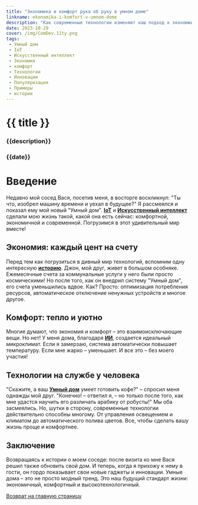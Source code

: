 ```yaml
---
title: "Экономика и комфорт рука об руку в умном доме"
linkname: ekonomika-i-komfort-v-umnom-dome
description: "Как современные технологии изменяют наш подход к экономии и уровню комфорта в доме."
date: 2023-10-29
cover: /img/ComDev.11ty.png
tags: 
 - Умный дом
 - IoT
 - Искусственный интеллект
 - Экономия
 - комфорт
 - Технологии
 - Инновации
 - Популяризация
 - Примеры
 - истории
---
```


# {{ title }}
### {{description}}
### {{date}}

# Введение

Недавно мой сосед Вася, посетив меня, в восторге воскликнул: "Ты что, изобрел машину времени и уехал в будущее?" Я рассмеялся и показал ему мой новый "Умный дом". **[IoT](/)** и **[Искусственный интеллект](/)** сделали мою жизнь такой, какой она есть сейчас: комфортной, экономичной и современной. Погрузимся в этот удивительный мир вместе!

## Экономия: каждый цент на счету

Перед тем как погрузиться в дивный мир технологий, вспомним одну интересную **[историю](/)**. Джон, мой друг, живет в большом особняке. Ежемесячные счета за коммунальные услуги у него были просто космическими! Но после того, как он внедрил систему "Умный дом", его счета уменьшились вдвое. Как? Просто: оптимизация потребления ресурсов, автоматическое отключение ненужных устройств и многое другое.

## Комфорт: тепло и уютно

Многие думают, что экономия и комфорт – это взаимоисключающие вещи. Но нет! У меня дома, благодаря **[ИИ](/)**, создается идеальный микроклимат. Если я замерзаю, система автоматически повышает температуру. Если мне жарко – уменьшает. И все это – без моего участия!

## Технологии на службе у человека

"Скажите, а ваш **[Умный дом](/)** умеет готовить кофе?" – спросил меня однажды мой друг. "Конечно! – ответил я, – но только после того, как мне удастся научить его различать арабику от робусты!" Мы оба засмеялись. Но, шутки в сторону, современные технологии действительно способны многому. От управления освещением и климатом до автоматического полива цветов. Все, чтобы сделать вашу жизнь проще и комфортнее.

## Заключение

Возвращаясь к истории о моем соседе: после визита ко мне Вася решил также обновить свой дом. И теперь, когда я прихожу к нему в гости, он гордо показывает свои новые гаджеты и инновации. Умные дома – это не просто модный тренд. Это наш будущий стандарт жизни: экономичный, комфортный и высокотехнологичный.

[Возврат на главную страницу](/)